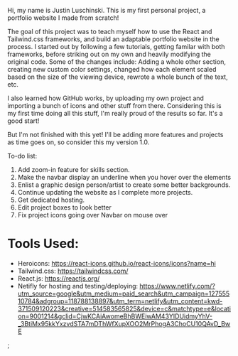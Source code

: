 Hi, my name is Justin Luschinski. This is my first personal project, a portfolio website I made from scratch! 

The goal of this project was to teach myself how to use the React and Tailwind.css frameworks, and build an adaptable portfolio website in the process. I started out by following a few tutorials, getting familar with both frameworks, before striking out on my own and heavily modifying the original code. Some of the changes include: Adding a whole other section, creating new custom color settings, changed how each element scaled based on the size of the viewing device, rewrote a whole bunch of the text, etc.

I also learned how GitHub works, by uploading my own project and importing a bunch of icons and other stuff from there. Considering this is my first time doing all this stuff, I'm really proud of the results so far. It's a good start!

But I'm not finished with this yet! I'll be adding more features and projects as time goes on, so consider this my version 1.0. 

To-do list:
1. Add zoom-in feature for skills section.
2. Make the navbar display an underline when you hover over the elements
3. Enlist a graphic design person/artist to create some better backgrounds.
4. Continue updating the website as I complete more projects.
5. Get dedicated hosting.
6. Edit project boxes to look better
7. Fix project icons going over Navbar on mouse over

# Tools Used:
- Heroicons: https://react-icons.github.io/react-icons/icons?name=hi
- Tailwind.css: https://tailwindcss.com/
- React.js: https://reactjs.org/
- Netifly for hosting and testing/deploying: https://www.netlify.com/?utm_source=google&utm_medium=paid_search&utm_campaign=12755510784&adgroup=118788138897&utm_term=netlify&utm_content=kwd-371509120223&creative=514583565825&device=c&matchtype=e&location=9001214&gclid=CjwKCAiAwomeBhBWEiwAM43YIDUidmyYhV-_3BtiMx95kkYxzvdSTA7mDThWfXupXOO2MrPhogA3ChoCU10QAvD_BwE



;
